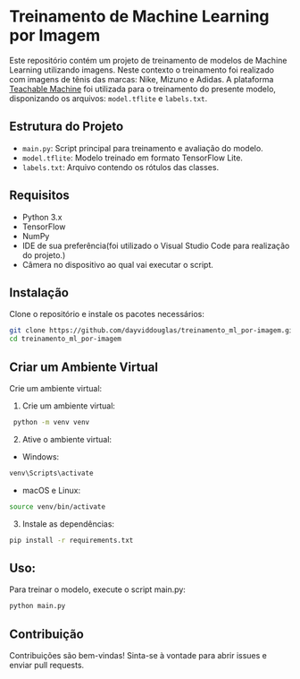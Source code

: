 # Treinamento de Machine Learning por Imagem

Este repositório contém um projeto de treinamento de modelos de Machine Learning utilizando imagens. Neste contexto o treinamento foi realizado com imagens de tênis das marcas: Nike, Mizuno e Adidas. A plataforma [Teachable Machine](https://teachablemachine.withgoogle.com/) foi utilizada para o treinamento do presente modelo, disponizando os arquivos: `model.tflite` e `labels.txt`.

## Estrutura do Projeto

- `main.py`: Script principal para treinamento e avaliação do modelo.
- `model.tflite`: Modelo treinado em formato TensorFlow Lite.
- `labels.txt`: Arquivo contendo os rótulos das classes.

## Requisitos

- Python 3.x
- TensorFlow
- NumPy
- IDE de sua preferência(foi utilizado o Visual Studio Code para realização do projeto.)
- Câmera no dispositivo ao qual vai executar o script.

## Instalação

Clone o repositório e instale os pacotes necessários:

```bash
git clone https://github.com/dayviddouglas/treinamento_ml_por-imagem.git
cd treinamento_ml_por-imagem
```

## Criar um Ambiente Virtual

Crie um ambiente virtual:

1. Crie um ambiente virtual:

```bash
 python -m venv venv
```
2. Ative o ambiente virtual:

- Windows:

```bash
venv\Scripts\activate
```
- macOS e Linux:

```bash
source venv/bin/activate
```
3. Instale as dependências:

```bash
pip install -r requirements.txt
```
## Uso:

Para treinar o modelo, execute o script main.py:

```bash
python main.py
```

## Contribuição

Contribuições são bem-vindas! Sinta-se à vontade para abrir issues e enviar pull requests.